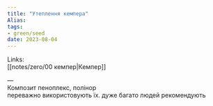 ```yaml
---
title: "Утеплення кемпера"
Alias: 
tags:
- green/seed
date: 2023-08-04
---
```

Links:  
[[notes/zero/00 кемпер|Кемпер]]

—  
Композит пеноплекс, полінор  
переважно використовують їх. дуже багато людей рекомендують


